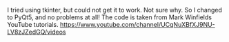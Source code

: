 I tried using tkinter, but could not get it to work. Not sure why.
So I changed to PyQt5, and no problems at all!
The code is taken from Mark Winfields YouTube tutorials.
https://www.youtube.com/channel/UCqNuXBfXJ9NU-LV8zJZedGQ/videos

